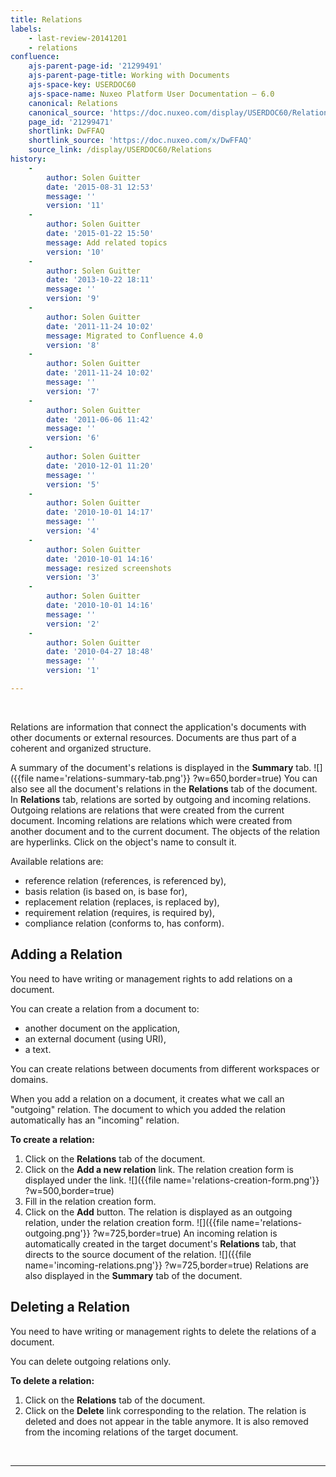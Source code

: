 ```yaml
---
title: Relations
labels:
    - last-review-20141201
    - relations
confluence:
    ajs-parent-page-id: '21299491'
    ajs-parent-page-title: Working with Documents
    ajs-space-key: USERDOC60
    ajs-space-name: Nuxeo Platform User Documentation — 6.0
    canonical: Relations
    canonical_source: 'https://doc.nuxeo.com/display/USERDOC60/Relations'
    page_id: '21299471'
    shortlink: DwFFAQ
    shortlink_source: 'https://doc.nuxeo.com/x/DwFFAQ'
    source_link: /display/USERDOC60/Relations
history:
    - 
        author: Solen Guitter
        date: '2015-08-31 12:53'
        message: ''
        version: '11'
    - 
        author: Solen Guitter
        date: '2015-01-22 15:50'
        message: Add related topics
        version: '10'
    - 
        author: Solen Guitter
        date: '2013-10-22 18:11'
        message: ''
        version: '9'
    - 
        author: Solen Guitter
        date: '2011-11-24 10:02'
        message: Migrated to Confluence 4.0
        version: '8'
    - 
        author: Solen Guitter
        date: '2011-11-24 10:02'
        message: ''
        version: '7'
    - 
        author: Solen Guitter
        date: '2011-06-06 11:42'
        message: ''
        version: '6'
    - 
        author: Solen Guitter
        date: '2010-12-01 11:20'
        message: ''
        version: '5'
    - 
        author: Solen Guitter
        date: '2010-10-01 14:17'
        message: ''
        version: '4'
    - 
        author: Solen Guitter
        date: '2010-10-01 14:16'
        message: resized screenshots
        version: '3'
    - 
        author: Solen Guitter
        date: '2010-10-01 14:16'
        message: ''
        version: '2'
    - 
        author: Solen Guitter
        date: '2010-04-27 18:48'
        message: ''
        version: '1'

---
```

&nbsp;

Relations are information that connect the application's documents with other documents or external resources. Documents are thus part of a coherent and organized structure.

A summary of the document's relations is displayed in the **Summary** tab.
![]({{file name='relations-summary-tab.png'}} ?w=650,border=true)
You can also see all the document's relations in the **Relations** tab of the document. In **Relations** tab, relations are sorted by outgoing and incoming relations. Outgoing relations are relations that were created from the current document. Incoming relations are relations which were created from another document and to the current document.
The objects of the relation are hyperlinks. Click on the object's name to consult it.

Available relations are:

*   reference relation (references, is referenced by),
*   basis relation (is based on, is base for),
*   replacement relation (replaces, is replaced by),
*   requirement relation (requires, is required by),
*   compliance relation (conforms to, has conform).

## Adding a Relation

You need to have writing or management rights to add relations on a document.

You can create a relation from a document to:

*   another document on the application,
*   an external document (using URI),
*   a text.

You can create relations between documents from different workspaces or domains.

When you add a relation on a document, it creates what we call an "outgoing" relation. The document to which you added the relation automatically has an "incoming" relation.

**To create a relation:**

1.  Click on the **Relations** tab of the document.
2.  Click on the **Add a new relation** link.
    The relation creation form is displayed under the link.
    ![]({{file name='relations-creation-form.png'}} ?w=500,border=true)
3.  Fill in the relation creation form.
4.  Click on the **Add** button.
    The relation is displayed as an outgoing relation, under the relation creation form.
    ![]({{file name='relations-outgoing.png'}} ?w=725,border=true)
    An incoming relation is automatically created in the target document's **Relations** tab, that directs to the source document of the relation.
    ![]({{file name='incoming-relations.png'}} ?w=725,border=true)
    Relations are also displayed in the **Summary** tab of the document.

## Deleting a Relation

You need to have writing or management rights to delete the relations of a document.

You can delete outgoing relations only.

**To delete a relation:**

1.  Click on the **Relations** tab of the document.
2.  Click on the **Delete** link corresponding to the relation.
    The relation is deleted and does not appear in the table anymore. It is also removed from the incoming relations of the target document.

&nbsp;

* * *